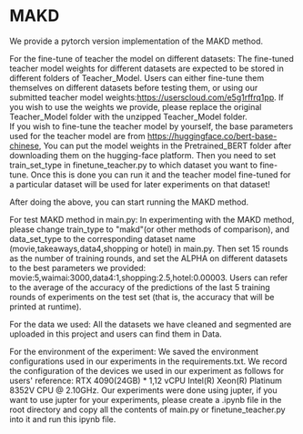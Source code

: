 # MAKD
We provide a pytorch version implementation of the MAKD method.

For the fine-tune of teacher the model on different datasets:
The fine-tuned teacher model weights for different datasets are expected to be stored in different folders of Teacher_Model. Users can either fine-tune them themselves on different datasets before testing them, or using our submitted teacher model weights:https://userscloud.com/e5g1rffrq1pp. 
If you wish to use the weights we provide, please replace the original Teacher_Model folder with the unzipped Teacher_Model folder.  
If you wish to fine-tune the teacher model by yourself, the base parameters used for the teacher model are from https://huggingface.co/bert-base-chinese, You can put the model weights in the Pretrained_BERT folder after downloading them on the hugging-face platform. Then you need to set train_set_type in finetune_teacher.py to which dataset you want to fine-tune. Once this is done you can run it and the teacher model fine-tuned for a particular dataset will be used for later experiments on that dataset!

After doing the above, you can start running the MAKD method.

For test MAKD method in main.py:
In experimenting with the MAKD method, please change train_type to "makd"(or other methods of comparison), and data_set_type to the corresponding dataset name (movie,takeaways,data4,shopping or hotel) in main.py. Then set 15 rounds as the number of training rounds, and set the ALPHA on different datasets to the best parameters we provided:
movie:5,waimai:3000,data4:1,shopping:2.5,hotel:0.00003.
Users can refer to the average of the accuracy of the predictions of the last 5 training rounds of experiments on the test set (that is, the accuracy that will be printed at runtime). 

For the data we used:
All the datasets we have cleaned and segmented are uploaded in this project and users can find them in Data.

For the environment of the experiment:
We saved the environment configurations used in our experiments in the requirements.txt.
We record the configuration of the devices we used in our experiment as follows for users' reference: RTX 4090(24GB) * 1,12 vCPU Intel(R) Xeon(R) Platinum 8352V CPU @ 2.10GHz. 
Our experiments were done using jupter, if you want to use jupter for your experiments, please create a .ipynb file in the root directory and copy all the contents of main.py or finetune_teacher.py into it and run this ipynb file.
